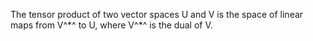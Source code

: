 The tensor product of two vector spaces U and V is the space of linear
maps from V^\*^ to U, where V^\*^ is the dual of V.
